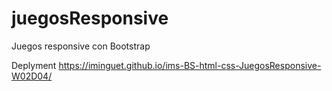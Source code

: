 # juegosResponsive

Juegos responsive con Bootstrap

Deplyment https://iminguet.github.io/ims-BS-html-css-JuegosResponsive-W02D04/
